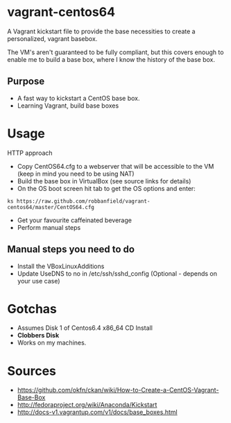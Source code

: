 vagrant-centos64
================

A Vagrant kickstart file to provide the base necessities to create a personalized, vagrant basebox.

The VM's aren't guaranteed to be fully compliant, but this covers enough to enable me to build a base box, where I know the history of the base box. 

Purpose
-------

* A fast way to kickstart a CentOS base box. 
* Learning Vagrant, build base boxes

Usage
=====
HTTP approach

* Copy CentOS64.cfg to a webserver that will be accessible to the VM (keep in mind you need to be using NAT)
* Build the base box in VirtualBox (see source links for details)
* On the OS boot screen hit tab to get the OS options and enter:
 
``` 
ks https://raw.github.com/robbanfield/vagrant-centos64/master/CentOS64.cfg 
```
* Get your favourite caffeinated beverage
* Perform manual steps


Manual steps you need to do
---------------------------
* Install the VBoxLinuxAdditions
* Update UseDNS to no in /etc/ssh/sshd_config (Optional - depends on your use case)

Gotchas
=======
* Assumes Disk 1 of Centos6.4 x86_64 CD Install
* **Clobbers Disk**
* Works on my machines. 



Sources
=======
* https://github.com/okfn/ckan/wiki/How-to-Create-a-CentOS-Vagrant-Base-Box
* http://fedoraproject.org/wiki/Anaconda/Kickstart
* http://docs-v1.vagrantup.com/v1/docs/base_boxes.html
